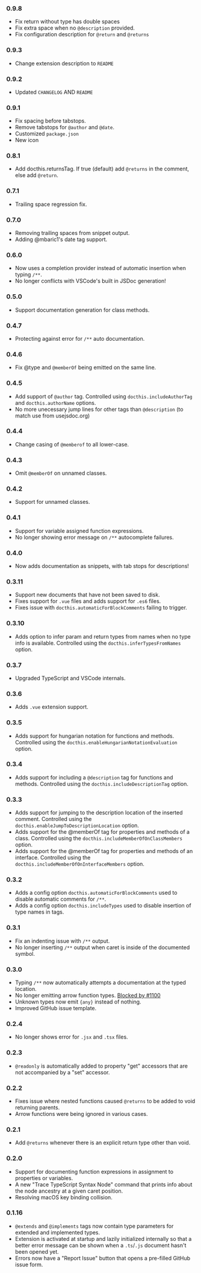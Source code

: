 ### 0.9.8
- Fix return without type has double spaces
- Fix extra space when no `@description` provided.
- Fix configuration description for `@return` and `@returns`

### 0.9.3
- Change extension description to `README`

### 0.9.2
- Updated `CHANGELOG` AND `README`

### 0.9.1
- Fix spacing before tabstops.
- Remove tabstops for `@author` and `@date`.
- Customized `package.json`
- New icon

### 0.8.1
- Add docthis.returnsTag. If true (default) add `@returns` in the comment, else add `@return`.

### 0.7.1
- Trailing space regression fix.

### 0.7.0
- Removing trailing spaces from snippet output.
- Adding @mbaric1's date tag support.

### 0.6.0
- Now uses a completion provider instead of automatic insertion when typing `/**`.
- No longer conflicts with VSCode's built in JSDoc generation!

### 0.5.0
- Support documentation generation for class methods.

### 0.4.7
- Protecting against error for `/**` auto documentation.

### 0.4.6
- Fix @type and `@memberOf` being emitted on the same line.

### 0.4.5
- Add support of `@author` tag. Controlled using `docthis.includeAuthorTag` and `docthis.authorName` options.
- No more unecessary jump lines for other tags than `@description` (to match use from usejsdoc.org)

### 0.4.4
- Change casing of `@memberof` to all lower-case.

### 0.4.3
- Omit `@memberOf` on unnamed classes.

### 0.4.2
- Support for unnamed classes.

### 0.4.1
- Support for variable assigned function expressions.
- No longer showing error message on `/**` autocomplete failures.

### 0.4.0
- Now adds documentation as snippets, with tab stops for descriptions!

### 0.3.11
- Support new documents that have not been saved to disk.
- Fixes support for `.vue` files and adds support for `.es6` files.
- Fixes issue with `docthis.automaticForBlockComments` failing to trigger.

### 0.3.10
- Adds option to infer param and return types from names when no type info is available. Controlled using the `docthis.inferTypesFromNames` option.

### 0.3.7
- Upgraded TypeScript and VSCode internals.

### 0.3.6
- Adds `.vue` extension support.

### 0.3.5
- Adds support for hungarian notation for functions and methods. Controlled using the `docthis.enableHungarianNotationEvaluation` option.

### 0.3.4
- Adds support for including a `@description` tag for functions and methods. Controlled using the `docthis.includeDescriptionTag` option.

### 0.3.3
- Adds support for jumping to the description location of the inserted comment. Controlled using the `docthis.enableJumpToDescriptionLocation` option.
- Adds support for the @memberOf tag for properties and methods of a class. Controlled using the `docthis.includeMemberOfOnClassMembers` option.
- Adds support for the @memberOf tag for properties and methods of an interface. Controlled using the `docthis.includeMemberOfOnInterfaceMembers` option.

### 0.3.2
- Adds a config option `docthis.automaticForBlockComments` used to disable automatic comments for `/**`.
- Adds a config option `docthis.includeTypes` used to disable insertion of type names in tags.

### 0.3.1
- Fix an indenting issue with `/**` output.
- No longer inserting `/**` output when caret is inside of the documented symbol.

### 0.3.0
- Typing `/**` now automatically attempts a documentation at the typed location.
- No longer emitting arrow function types. [Blocked by #1100](https://github.com/jsdoc3/jsdoc/issues/1100)
- Unknown types now emit `{any}` instead of nothing.
- Improved GitHub issue template.

### 0.2.4
- No longer shows error for `.jsx` and `.tsx` files.

### 0.2.3
- `@readonly` is automatically added to property "get" accessors that are not accompanied by a "set" accessor.

### 0.2.2
- Fixes issue where nested functions caused `@returns` to be added to void returning parents.
- Arrow functions were being ignored in various cases.

### 0.2.1
- Add `@returns` whenever there is an explicit return type other than void.

### 0.2.0
- Support for documenting function expressions in assignment to properties or variables.
- A new "Trace TypeScript Syntax Node" command that prints info about the node ancestry at a given caret position.
- Resolving macOS key binding collision.

### 0.1.16
- `@extends` and `@implements` tags now contain type parameters for extended and implemented types.
- Extension is activated at startup and lazily initialized internally so that a better error message can be shown
  when a `.ts`/`.js` document hasn't been opened yet.
- Errors now have a "Report Issue" button that opens a pre-filled GitHub issue form.
